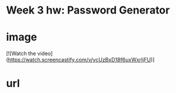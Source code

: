 # Week 3 hw: Password Generator 

# image
 [![Watch the video] (https://watch.screencastify.com/v/ycUzBxD18f6uxWxrIjFU)]
# url

